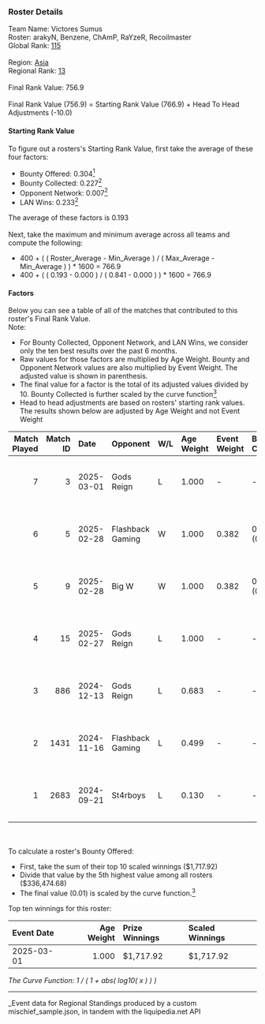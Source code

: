 ### Roster Details<br />
Team Name: Victores Sumus<br />
Roster: arakyN, Benzene, ChAmP, RaYzeR, Recoilmaster<br />
Global Rank: [115](../../standings_global_2025_03_01.md)<br />
<br />
Region: [Asia]( ../../standings_asia_2025_03_01.md)<br />
Regional Rank: [13]( ../../standings_asia_2025_03_01.md)<br />
<br />
Final Rank Value:  756.9<br />
<br />
Final Rank Value (756.9) = Starting Rank Value (766.9) + Head To Head Adjustments (-10.0)<br />

#### Starting Rank Value<br />
To figure out a rosters's Starting Rank Value, first take the average of these four factors:<br />
- Bounty Offered: 0.304[<sup>1</sup>](#table2)
- Bounty Collected: 0.227[<sup>2</sup>](#table1)
- Opponent Network: 0.007[<sup>2</sup>](#table1)
- LAN Wins: 0.233[<sup>2</sup>](#table1)

The average of these factors is 0.193<br />
<br />
Next, take the maximum and minimum average across all teams and compute the following:<br />
- 400 + ( ( Roster_Average - Min_Average ) / ( Max_Average - Min_Average ) ) * 1600 = 766.9
- 400 + ( ( 0.193 - 0.000 ) / ( 0.841 - 0.000 ) ) * 1600 = 766.9


#### Factors<br />
Below you can see a table of all of the matches that contributed to this roster's Final Rank Value.<br />
Note:<br />

- For Bounty Collected, Opponent Network, and LAN Wins, we consider only the ten best results over the past 6 months.
- Raw values for those factors are multiplied by Age Weight. Bounty and Opponent Network values are also multiplied by Event Weight. The adjusted value is shown in parenthesis.
- The final value for a factor is the total of its adjusted values divided by 10. Bounty Collected is further scaled by the curve function[<sup>3</sup>](#curveFunction)
- Head to head adjustments are based on rosters' starting rank values. The results shown below are adjusted by Age Weight and not Event Weight
<span id="table1"></span><br />


| Match Played | Match ID | Date       | Opponent         | W/L | Age Weight | Event Weight | Bounty Collected | Opponent Network | LAN Wins  | H2H Adj. | Roster                                       |
| -: | -: | :- | :- | :- | :- | :- | :- | :- | :- | -: | :- |
|            7 |        3 | 2025-03-01 | Gods Reign       | L   | 1.000      | -            | -                | -                | -         |   -10.64 | arakyN, Benzene, ChAmP, RaYzeR, Recoilmaster |
|            6 |        5 | 2025-02-28 | Flashback Gaming | W   | 1.000      | 0.382        | 0.005 (0.002)    | 0.090 (0.034)    | 1 (1.000) |    16.29 | arakyN, Benzene, ChAmP, RaYzeR, Recoilmaster |
|            5 |        9 | 2025-02-28 | Big W            | W   | 1.000      | 0.382        | 0.005 (0.002)    | 0.093 (0.035)    | 1 (1.000) |    12.60 | arakyN, Benzene, ChAmP, RaYzeR, Recoilmaster |
|            4 |       15 | 2025-02-27 | Gods Reign       | L   | 1.000      | -            | -                | -                | -         |   -10.82 | arakyN, Benzene, ChAmP, RaYzeR, Recoilmaster |
|            3 |      886 | 2024-12-13 | Gods Reign       | L   | 0.683      | -            | -                | -                | -         |    -6.98 | arakyN, Benzene, ChAmP, RaYzeR, Recoilmaster |
|            2 |     1431 | 2024-11-16 | Flashback Gaming | L   | 0.499      | -            | -                | -                | -         |    -7.71 | arakyN, Benzene, ChAmP, RaYzeR, Recoilmaster |
|            1 |     2683 | 2024-09-21 | St4rboys         | L   | 0.130      | -            | -                | -                | -         |    -2.77 | arakyN, Benzene, ChAmP, RaYzeR, Recoilmaster |

<br />
<span id="table2"></span><br />
To calculate a roster's Bounty Offered:<br />

- First, take the sum of their top 10 scaled winnings ($1,717.92)
- Divide that value by the 5th highest value among all rosters ($336,474.68)
- The final value (0.01) is scaled by the curve function.[<sup>3</sup>](#curveFunction)

Top ten winnings for this roster:<br />

| Event Date | Age Weight | Prize Winnings | Scaled Winnings |
| :- | -: | :- | :- |
| 2025-03-01 |      1.000 | $1,717.92      | $1,717.92       |


<span id="curveFunction"></span>_The Curve Function: 1 / ( 1 + abs( log10( x ) ) )_<br />

---
_Event data for Regional Standings produced by a custom mischief_sample.json, in tandem with the liquipedia.net API<br />
